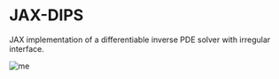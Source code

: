 # JAX-DIPS
JAX implementation of a differentiable inverse PDE solver with irregular interface.

![me](https://github.com/JAX-DIPS/JAX-DIPS/blob/main/sample_adv_semi_lagrangian.gif)